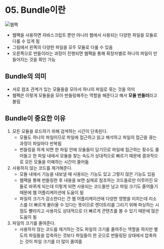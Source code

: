 # 05. Bundle이란

![웹팩](https://miro.medium.com/max/4260/1*SVyedUtyXmpDcJaXuiZNRg.png)

+ 웹팩을 사용하면 자바스크립트 뿐만 아니라 웹에서 사용되는 다양한 파일을 모듈로 다룰 수 있게 됨
+ 그림에서 왼쪽의 다양한 파일을 모두 모듈로 다룰 수 있음
+ 오른쪽으로 번들이라는 과정이 진행되면 웹팩을 통해 확장자별로 하나의 파일이 만들어지는 것을 확인 가능

## Bundle의 의미

+ 서로 참조 관계가 있는 모듈들을 모아서 하나의 파일로 묶는 것을 의미
+ 웹팩은 이렇게 모듈들을 모아 번들링해주는 역할을 해준다고 해서 **모듈 번들러**라고 불림

## Bundle이 중요한 이유

1. 모든 모듈을 로드하기 위해 검색하는 시간이 단축된다.
   + 모듈도 하나의 파일이므로 파일에 접근하고 읽고 해석하고 파일의 접근을 끊는 과정이 파일마다 반복됨
   + 번들링을 하게 되면 한 파일 안에 모듈들이 담기므로 파일에 접근하는 횟수도 줄어들고 한 파일 내에서 모듈을 찾는 속도가 상대적으로 빠르기 때문에 결과적으로 모든 모듈을 이해하는 시간이 줄어듦
2. 사용하지 않는 코드를 제거해준다.
   + 모듈 내에서 기능을 내보낼 때 사용되는 기능도 있고 그렇지 않은 기능도 있음
   + 웹팩을 통해 번들링한 후 내용을 보면 실제로 참조하는 코드들로만 이루어진 모듈로 바뀌게 되는데 이렇게 되면 사용되는 코드들만 남고 파일 크기도 줄어들기 때문에 웹 어플리케이션에 도움이 됨
   + 파일의 크기가 감소한다는 건 웹 어플리케이션에 다양한 영향을 미치는데 리소스를 더 빠르게 불러올 수 있다는 뜻이므로 렌더트리를 그리기 위해 파싱하는 시점도 빨라지고 사용자도 상대적으로 더 빠르게 콘텐츠를 볼 수 있기 때문에 많은 도움이 됨
3. 파일의 크기를 줄여준다.
   + 사용하지 않는 코드를 제거하는 것도 파일의 크기를 줄여주는 역할을 하지만 별도의 파일들을 압축하는 것보다 파일들이 한 곳으로 번들링된 상태에서 압축하는 것이 파일 크기를 더 많이 줄여줌
